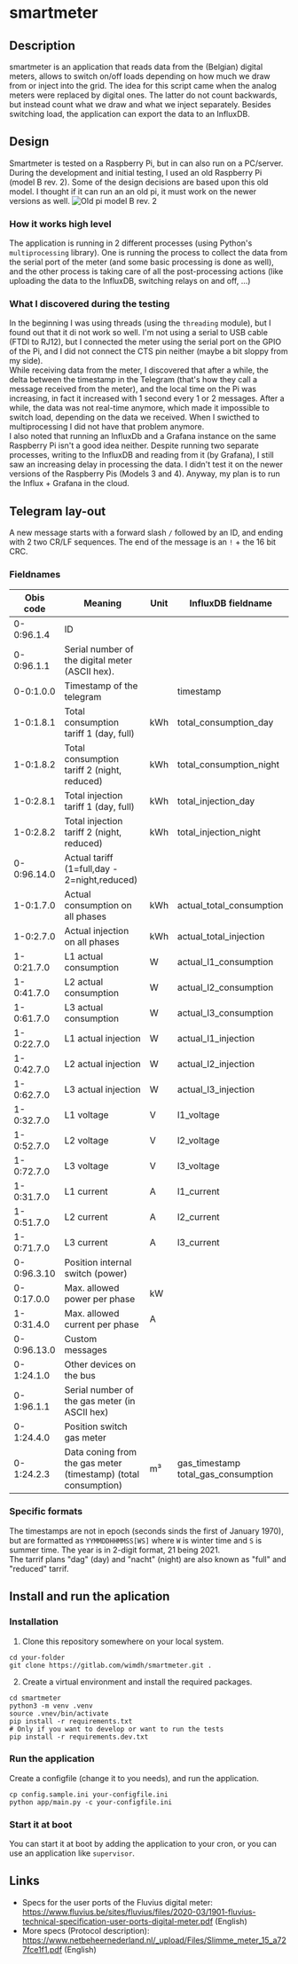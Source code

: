 # smartmeter

## Description
smartmeter is an application that reads data from the (Belgian) digital meters, allows to switch on/off loads depending on how much we draw from or inject into the grid.
The idea for this script came when the analog meters were replaced by digital ones. The latter do not count backwards, but instead count what we draw and what we inject separately.
Besides switching load, the application can export the data to an InfluxDB.

## Design
Smartmeter is tested on a Raspberry Pi, but in can also run on a PC/server. During the development and initial testing, I used an old Raspberry Pi (model B rev. 2). Some of the design decisions are based upon this old model. I thought if it can run an an old pi, it must work on the newer versions as well.
![Old pi model B rev. 2](https://nl.m.wikipedia.org/wiki/Bestand:Raspberry_Pi_Model_B_Rev._2.jpg)
### How it works high level
The application is running in 2 different processes (using Python's `multiprocessing` library). One is running the process to collect the data from the serial port of the meter (and some basic processing is done as well), and the other process is taking care of all the post-processing actions (like uploading the data to the InfluxDB, switching relays on and off, ...)

### What I discovered during the testing
In the beginning I was using threads (using the `threading` module), but I found out that it di not work so well. I'm not using a serial to USB cable (FTDI to RJ12), but I connected the meter using the serial port on the GPIO of the Pi, and I did not connect the CTS pin neither (maybe a bit sloppy from my side).\
While receiving data from the meter, I discovered that after a while, the delta between the timestamp in the Telegram (that's how they call a message received from the meter), and the local time on the Pi was increasing, in fact it increased with 1 second every 1 or 2 messages. After a while, the data was not real-time anymore, which made it impossible to switch load, depending on the data we received. When I swicthed to multiprocessing I did not have that problem anymore.\
I also noted that running an InfluxDb and a Grafana instance on the same Raspberry Pi isn't a good idea neither.
Despite running two separate processes, writing to the InfluxDB and reading from it (by Grafana), I still saw an increasing delay in processing the data. I didn't test it on the newer versions of the Raspberry Pis (Models 3 and 4).
Anyway, my plan is to run the Influx + Grafana in the cloud.

## Telegram lay-out

A new message starts with a forward slash `/` followed by an ID, and ending with 2 two CR/LF sequences.
The end of the message is an `!` + the 16 bit CRC.
### Fieldnames

| Obis code | Meaning | Unit | InfluxDB fieldname |
|-----------|---------|------|--------------------|
| 0-0:96.1.4 | ID |||
| 0-0:96.1.1 | Serial number of the digital meter (ASCII hex). |||
| 0-0:1.0.0  | Timestamp of the telegram || timestamp |
| 1-0:1.8.1	| Total consumption tariff 1 (day, full) | kWh | total_consumption_day |
| 1-0:1.8.2	| Total consumption tariff 2 (night, reduced) | kWh | total_consumption_night |
| 1-0:2.8.1	| Total injection tariff 1 (day, full) | kWh | total_injection_day |
| 1-0:2.8.2	| Total injection tariff 2 (night, reduced) | kWh | total_injection_night |
| 0-0:96.14.0| Actual tariff (1=full,day - 2=night,reduced) ||
| 1-0:1.7.0	| Actual consumption on all phases | kWh | actual_total_consumption |
| 1-0:2.7.0	| Actual injection on all phases | kWh | actual_total_injection |
| 1-0:21.7.0 | L1 actual consumption | W | actual_l1_consumption |
| 1-0:41.7.0 | L2 actual consumption | W | actual_l2_consumption |
| 1-0:61.7.0 | L3 actual consumption | W | actual_l3_consumption |
| 1-0:22.7.0 | L1 actual injection | W | actual_l1_injection |
| 1-0:42.7.0 | L2 actual injection | W | actual_l2_injection |
| 1-0:62.7.0 | L3 actual injection | W | actual_l3_injection |
| 1-0:32.7.0 | L1 voltage | V | l1_voltage |
| 1-0:52.7.0 | L2 voltage | V | l2_voltage |
| 1-0:72.7.0 | L3 voltage | V | l3_voltage |
| 1-0:31.7.0 | L1 current | A | l1_current |
| 1-0:51.7.0 | L2 current | A | l2_current |
| 1-0:71.7.0 | L3 current | A | l3_current |
| 0-0:96.3.10 | Position internal switch (power) ||
| 0-0:17.0.0 | Max. allowed power per phase | kW ||
| 1-0:31.4.0 | Max. allowed current per phase | A || 
| 0-0:96.13.0 | Custom messages |||
| 0-1:24.1.0 | Other devices on the bus |||
| 0-1:96.1.1 | Serial number of the gas meter (in ASCII hex) ||||
| 0-1:24.4.0 | Position switch gas meter |||
| 0-1:24.2.3 | Data coning from the gas meter (timestamp) (total consumption) | m³ | gas_timestamp total_gas_consumption |

### Specific formats
The timestamps are not in epoch (seconds sinds the first of January 1970), but are formatted as `YYMMDDHHMMSS[WS]` where `W` is winter time and `S` is summer time. The year is in 2-digit format, 21 being 2021.\
The tarrif plans "dag" (day) and "nacht" (night) are also known as "full" and "reduced" tarrif.

## Install and run  the aplication
### Installation
1. Clone this repository somewhere on your local system.
```
cd your-folder
git clone https://gitlab.com/wimdh/smartmeter.git .
```
2. Create a virtual environment and install the required packages.
```
cd smartmeter
python3 -m venv .venv
source .vnev/bin/activate
pip install -r requirements.txt
# Only if you want to develop or want to run the tests
pip install -r requirements.dev.txt
```
### Run the application
Create a configfile (change it to you needs), and run the application.
```
cp config.sample.ini your-configfile.ini
python app/main.py -c your-configfile.ini
```

### Start it at boot
You can start it at boot by adding the application to your cron, or you can use an application like `supervisor`.

## Links
* Specs for the user ports of the Fluvius digital meter: https://www.fluvius.be/sites/fluvius/files/2020-03/1901-fluvius-technical-specification-user-ports-digital-meter.pdf (English)
* More specs (Protocol description): https://www.netbeheernederland.nl/_upload/Files/Slimme_meter_15_a727fce1f1.pdf (English)
